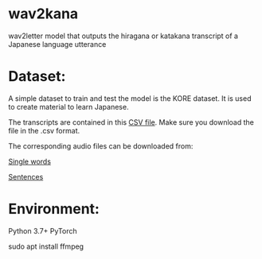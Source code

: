 # wav2kana
wav2letter model that outputs the hiragana or katakana transcript of a Japanese language utterance

# Dataset:

A simple dataset to train and test the model is the KORE dataset. It is used to create material to learn Japanese.

The transcripts are contained in this [CSV file](https://docs.google.com/spreadsheets/d/1uaUcQNyADAwP4k5rb0UNiQ1c8wPtWl1plqDHQryr75E/edit#gid=0).
Make sure you download the file in the .csv format.

The corresponding audio files can be downloaded from:

[Single words](http://www.mediafire.com/file/oyddnozmbd2/kore-sound-vocab-munged.zip/file)

[Sentences](http://www.mediafire.com/file/1itzmjondnz/kore-sound-sentences-munged.zip/file)

# Environment:

Python 3.7+
PyTorch

sudo apt install ffmpeg

